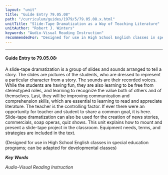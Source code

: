 ```yaml
---
layout: "unit"
title: "Guide Entry 79.05.08"
path: "/curriculum/guides/1979/5/79.05.08.x.html"
unitTitle: "Slide-Tape Dramatization as a Way of Teaching Literature"
unitAuthor: "Robert J. Winters"
keywords: "Audio-Visual Reading Instruction"
recommendedFor: "Designed for use in High School English classes in special education programs; can be adapted for developmental classes"
---
```

<body>
<hr/>
 <h4>
  Guide Entry to 79.05.08:
 </h4>
 A slide-tape dramatization is a group of slides and sounds arranged to tell a story.  The slides are pictures of the students, who are dressed to represent a particular character from a story.  The sounds are their recorded voices.  While the students are having fun, they are also learning to be free from stereotyped roles, and learning to recognize the value both of others and of themselves.  Last, they will be improving communication and comprehension skills, which are essential to learning to read and appreciate literature.  The teacher is the controlling factor.  If ever there were an opportunity for teacher and student to share a common goal, it is here.  Slide-tape dramatization can also be used for the creation of news stories, commercials, soap operas, quiz shows.  This unit explains how to mount and present a slide-tape project in the classroom.  Equipment needs, terms, and strategies are included in the text.
 <p>
  (Designed for use in High School English classes in special education programs; can be adapted for developmental classes)
 </p>
<p>
  <b>
   <i>
    Key Words
   </i>
  </b>
  <br/>
 </p>
 <p>
  <i>
   Audio-Visual Reading Instruction
  </i>
 </p>

</body>